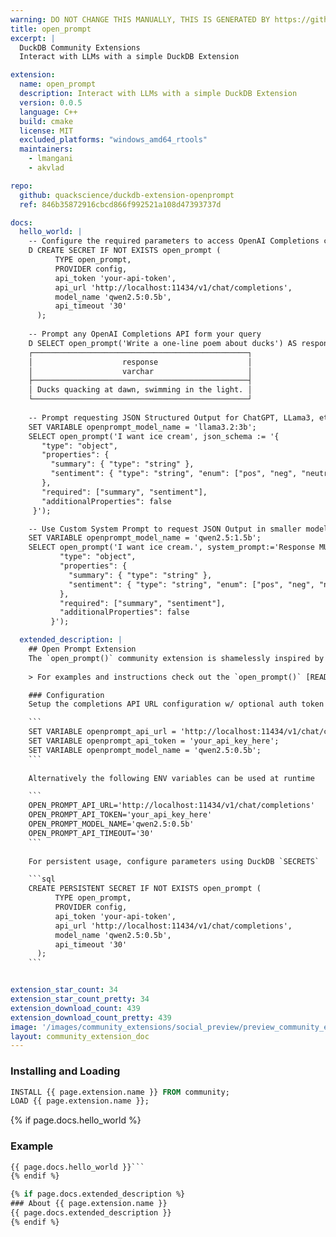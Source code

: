 ```yaml
---
warning: DO NOT CHANGE THIS MANUALLY, THIS IS GENERATED BY https://github/duckdb/community-extensions repository, check README there
title: open_prompt
excerpt: |
  DuckDB Community Extensions
  Interact with LLMs with a simple DuckDB Extension

extension:
  name: open_prompt
  description: Interact with LLMs with a simple DuckDB Extension
  version: 0.0.5
  language: C++
  build: cmake
  license: MIT
  excluded_platforms: "windows_amd64_rtools"
  maintainers:
    - lmangani
    - akvlad

repo:
  github: quackscience/duckdb-extension-openprompt
  ref: 846b35872916cbcd866f992521a108d47393737d

docs:
  hello_world: |
    -- Configure the required parameters to access OpenAI Completions compatible APIs
    D CREATE SECRET IF NOT EXISTS open_prompt (
          TYPE open_prompt,
          PROVIDER config,
          api_token 'your-api-token',
          api_url 'http://localhost:11434/v1/chat/completions',
          model_name 'qwen2.5:0.5b',
          api_timeout '30'
      );
    
    -- Prompt any OpenAI Completions API form your query
    D SELECT open_prompt('Write a one-line poem about ducks') AS response;
    ┌────────────────────────────────────────────────┐
    │                    response                    │
    │                    varchar                     │
    ├────────────────────────────────────────────────┤
    │ Ducks quacking at dawn, swimming in the light. │
    └────────────────────────────────────────────────┘
    
    -- Prompt requesting JSON Structured Output for ChatGPT, LLama3, etc
    SET VARIABLE openprompt_model_name = 'llama3.2:3b';
    SELECT open_prompt('I want ice cream', json_schema := '{
       "type": "object",
       "properties": {
         "summary": { "type": "string" },
         "sentiment": { "type": "string", "enum": ["pos", "neg", "neutral"] }
       },
       "required": ["summary", "sentiment"],
       "additionalProperties": false
     }');

    -- Use Custom System Prompt to request JSON Output in smaller models
    SET VARIABLE openprompt_model_name = 'qwen2.5:1.5b';
    SELECT open_prompt('I want ice cream.', system_prompt:='Response MUST be JSON with the following schema: {
           "type": "object",
           "properties": {
             "summary": { "type": "string" },
             "sentiment": { "type": "string", "enum": ["pos", "neg", "neutral"] }
           },
           "required": ["summary", "sentiment"],
           "additionalProperties": false
         }');

  extended_description: |
    ## Open Prompt Extension
    The `open_prompt()` community extension is shamelessly inspired by the Motherduck `prompt()` but focused on self-hosted usage.
    
    > For examples and instructions check out the `open_prompt()` [README](https://github.com/quackscience/duckdb-extension-openprompt)

    ### Configuration
    Setup the completions API URL configuration w/ optional auth token and model name

    ```
    SET VARIABLE openprompt_api_url = 'http://localhost:11434/v1/chat/completions';
    SET VARIABLE openprompt_api_token = 'your_api_key_here';
    SET VARIABLE openprompt_model_name = 'qwen2.5:0.5b';
    ```
    
    Alternatively the following ENV variables can be used at runtime

    ```
    OPEN_PROMPT_API_URL='http://localhost:11434/v1/chat/completions'
    OPEN_PROMPT_API_TOKEN='your_api_key_here'
    OPEN_PROMPT_MODEL_NAME='qwen2.5:0.5b'
    OPEN_PROMPT_API_TIMEOUT='30'
    ```
    
    For persistent usage, configure parameters using DuckDB `SECRETS`

    ```sql
    CREATE PERSISTENT SECRET IF NOT EXISTS open_prompt (
          TYPE open_prompt,
          PROVIDER config,
          api_token 'your-api-token',
          api_url 'http://localhost:11434/v1/chat/completions',
          model_name 'qwen2.5:0.5b',
          api_timeout '30'
      );
    ```


extension_star_count: 34
extension_star_count_pretty: 34
extension_download_count: 439
extension_download_count_pretty: 439
image: '/images/community_extensions/social_preview/preview_community_extension_open_prompt.png'
layout: community_extension_doc
---
```


### Installing and Loading
```sql
INSTALL {{ page.extension.name }} FROM community;
LOAD {{ page.extension.name }};
```

{% if page.docs.hello_world %}
### Example
```sql
{{ page.docs.hello_world }}```
{% endif %}

{% if page.docs.extended_description %}
### About {{ page.extension.name }}
{{ page.docs.extended_description }}
{% endif %}


